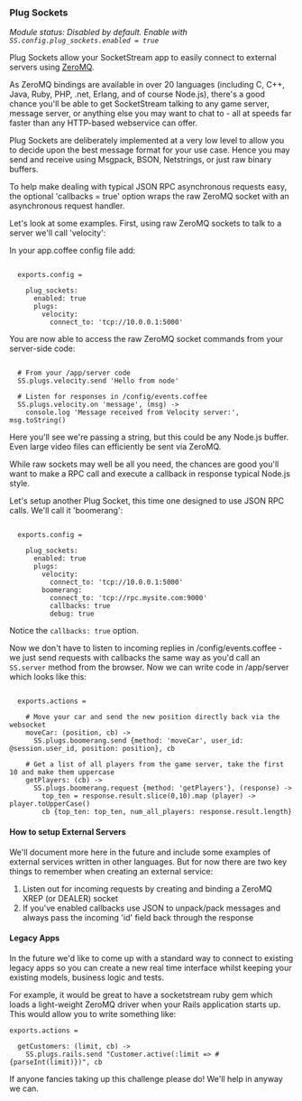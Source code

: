 ### Plug Sockets

_Module status: Disabled by default. Enable with `SS.config.plug_sockets.enabled = true`_

Plug Sockets allow your SocketStream app to easily connect to external servers using [ZeroMQ](http://www.zeromq.org/).

As ZeroMQ bindings are available in over 20 languages (including C, C++, Java, Ruby, PHP, .net, Erlang, and of course Node.js), there's a good chance you'll be able to get SocketStream talking to any game server, message server, or anything else you may want to chat to - all at speeds far faster than any HTTP-based webservice can offer.

Plug Sockets are deliberately implemented at a very low level to allow you to decide upon the best message format for your use case. Hence you may send and receive using Msgpack, BSON, Netstrings, or just raw binary buffers.

To help make dealing with typical JSON RPC asynchronous requests easy, the optional 'callbacks = true' option wraps the raw ZeroMQ socket with an asynchronous request handler.

Let's look at some examples. First, using raw ZeroMQ sockets to talk to a server we'll call 'velocity':

In your app.coffee config file add:

``` coffee-script

  exports.config =

    plug_sockets:
      enabled: true
      plugs:
        velocity:
          connect_to: 'tcp://10.0.0.1:5000'
```

You are now able to access the raw ZeroMQ socket commands from your server-side code:

``` coffee-script

  # From your /app/server code
  SS.plugs.velocity.send 'Hello from node'

  # Listen for responses in /config/events.coffee
  SS.plugs.velocity.on 'message', (msg) ->
    console.log 'Message received from Velocity server:', msg.toString()
```

Here you'll see we're passing a string, but this could be any Node.js buffer. Even large video files can efficiently be sent via ZeroMQ.

While raw sockets may well be all you need, the chances are good you'll want to make a RPC call and execute a callback in response typical Node.js style.

Let's setup another Plug Socket, this time one designed to use JSON RPC calls. We'll call it 'boomerang':

``` coffee-script

  exports.config =

    plug_sockets:
      enabled: true
      plugs:
        velocity:
          connect_to: 'tcp://10.0.0.1:5000'
        boomerang:
          connect_to: 'tcp://rpc.mysite.com:9000'
          callbacks: true
          debug: true
```

Notice the `callbacks: true` option.

Now we don't have to listen to incoming replies in /config/events.coffee - we just send requests with callbacks the same way as you'd call an `SS.server` method from the browser. Now we can write code in /app/server which looks like this:

``` coffee-script

  exports.actions =

    # Move your car and send the new position directly back via the websocket
    moveCar: (position, cb) ->
      SS.plugs.boomerang.send {method: 'moveCar', user_id: @session.user_id, position: position}, cb

    # Get a list of all players from the game server, take the first 10 and make them uppercase
    getPlayers: (cb) ->
      SS.plugs.boomerang.request {method: 'getPlayers'}, (response) ->
        top_ten = response.result.slice(0,10).map (player) -> player.toUpperCase()
        cb {top_ten: top_ten, num_all_players: response.result.length}
```

#### How to setup External Servers

We'll document more here in the future and include some examples of external services written in other languages. But for now there are two key things to remember when creating an external service:

  1. Listen out for incoming requests by creating and binding a ZeroMQ XREP (or DEALER) socket
  2. If you've enabled callbacks use JSON to unpack/pack messages and always pass the incoming 'id' field back through the response


#### Legacy Apps

In the future we'd like to come up with a standard way to connect to existing legacy apps so you can create a new real time interface whilst keeping your existing models, business logic and tests.

For example, it would be great to have a socketstream ruby gem which loads a light-weight ZeroMQ driver when your Rails application starts up. This would allow you to write something like:

``` coffee-script
exports.actions = 

  getCustomers: (limit, cb) ->
    SS.plugs.rails.send "Customer.active(:limit => #{parseInt(limit)})", cb
```

If anyone fancies taking up this challenge please do! We'll help in anyway we can.
